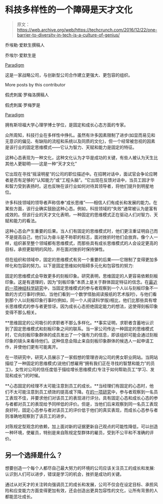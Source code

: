 # 科技多样性的一个障碍是天才文化

> 原文：<https://web.archive.org/web/https://techcrunch.com/2016/12/22/one-barrier-to-diversity-in-tech-is-a-culture-of-genius/>

乔埃勒·爱默生撰稿人

乔埃尔·爱默生是

[Paradigm](https://web.archive.org/web/20230306171947/http://www.paradigmiq.com/)

这是一家战略公司，与创新型公司合作建立更强大、更包容的组织。

More posts by this contributor

假虎刺属·罗梅洛撰稿人

假虎刺属·罗梅罗是

[Paradigm](https://web.archive.org/web/20230306171947/http://www.paradigmiq.com/)

拥有斯坦福大学心理学博士学位，是固定和成长心态方面的专家。

众所周知，科技行业在多样性中挣扎。虽然有许多因素限制了进步(如显而易见和无意识的偏见、有缺陷的流程和系统以及同质的文化)，但一个经常被忽视的因素是该行业的固定思维模式——它认为智力、天赋和能力是固定的特征。

这种心态表现为一种文化，这种文化认为才华是成功的关键，有些人被认为天生比其他人更聪明——这是一种“天才文化”

它出现在寻找“摇滚明星”的公司的职位描述中。在招聘对话中，面试官会争论应聘者是否有足够的“认知能力”或“工程头脑”。“它出现在反馈对话中，当员工因才华和智力受到表扬时。这也反映在该行业如何对待其领导者，将他们提升到明星地位。

许多科技领域的领导者声称信奉“成长思维”——相信人们有成长和发展的能力。在某些方面，该行业确实鼓励这种心态。例如，科技领域的“失败”通常被认为是富有成效的。但该行业的天才文化表明，一种固定的思维模式正在驱动人们对智力、天赋和能力的看法。

这种心态会产生重要的后果。当人们有固定的思维模式时，他们更注重证明自己而不是提高自己，他们认为奋斗是不称职的标志，面对挫折时他们会放弃。像个人一样，组织甚至整个领域都有思维模式，而那些具有成长思维模式的人会设定更高的目标，承担更聪明的风险，并在面对挫折时保持弹性。

但在组织和领域中，固定的思维模式有另一个重要的后果——它限制了变得更加多样化和包容的努力。以下是固定思维如何阻碍多元化和包容性的努力:

固定的思维模式会导致更多的刻板印象。研究表明，思维固定的人更容易依赖刻板印象。这是有道理的，因为“刻板印象”本质上是关于群体固定特征的信念。在[最近的一项神经科学研究](https://web.archive.org/web/20230306171947/http://www.tandfonline.com/doi/abs/10.1080/17470919.2015.1008647#.V4VlxJMrLVo)中，当固定思维模式的参与者观察到一个人以与刻板印象不一致的方式行事时(例如，当他们看到一个数学怪胎阅读报纸的艺术版时)，与他们看到那个人以刻板印象行事时(例如，同一个人阅读科学版)相比，他们比那些具有增长思维模式的参与者更惊讶。因为成长心态拒绝固定能力的想法，这使得刻板印象变得不那么相关。

**思维固定的公司吸引的求职者不那么多样化。**事实证明，求职者含蓄地认识到了固定思维模式和刻板印象之间的联系。当一家公司传达一种固定的思维模式时，它向刻板印象群体的成员发出了一个强有力的信息，即该组织可能会通过刻板印象的镜头来看待他们。这种信息会阻止来自刻板印象群体的候选人一起申请工作，并使他们更有可能离开。

在一项研究中，研究人员展示了一家假想的管理咨询公司的男女职业网站。当网站描绘了一种固定的思维模式(说他们想雇用“拥有我们正在寻找的智慧和能力”的员工)，女性对公司的信任度低于描绘增长思维模式(专注于如何帮助员工“学习、发现和成长”)的时候。

**心态固定的经理不太可能注意到员工的成长。**当经理们有固定的心态时，他们不太可能注意到员工绩效的提高或下降。在[的一项研究](https://web.archive.org/web/20230306171947/http://psycnet.apa.org/journals/apl/90/5/842/)中，参与者观察到一名员工表现不佳，并要求他们对该员工的表现进行评分。具有固定心态和成长心态的参与者都对员工的表现给予同样低的评价。但是，当他们后来观察到同一名员工表现良好时，固定心态参与者对该员工的评价低于他们的真实表现，而成长心态参与者则准确地观察到了该员工的进步。

对陈规定型观念的依赖，加上面对新的证据更新自己观点的可能性降低，可以创造一种环境，使雇员，特别是来自陈规定型群体的雇员，受到不公平和不准确的评价。

## 另一个选择是什么？

想要创造一个每个人都尽自己最大努力的环境的公司应该关注员工的成长和发展:认识到人们可以进步，错误是学习的机会，挫折是成功的关键。

通过从对天才的关注转向强调员工的成长和发展，公司不仅会在设定目标、承担风险和应变能力方面变得更加有效，还会创造出更具包容性的文化，让所有背景的人都能茁壮成长。